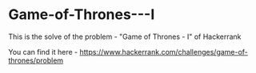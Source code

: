 # Game-of-Thrones---I
This is the solve of the problem - "Game of Thrones - I" of Hackerrank

You can find it here -
https://www.hackerrank.com/challenges/game-of-thrones/problem
